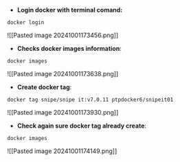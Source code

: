 - **Login docker with terminal comand:** 
``` 
docker login 
``` 
 
 ![[Pasted image 20241001173456.png]]

- **Checks docker images information**:
```` 	
docker images 
````

![[Pasted image 20241001173638.png]]
  
- **Create docker tag**:
```
docker tag snipe/snipe it:v7.0.11 ptpdocker6/snipeit01
```
 
 ![[Pasted image 20241001173930.png]]

- **Check again sure docker tag already create**:
```
docker images
``` 
  
  ![[Pasted image 20241001174149.png]]

